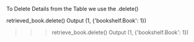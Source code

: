 To Delete Details from the Table we use the .delete()

 retrieved_book.delete()
 Output
 (1, {'bookshelf.Book': 1})

>>> retrieve_book.delete()
Output
(1, {'bookshelf.Book': 1})
